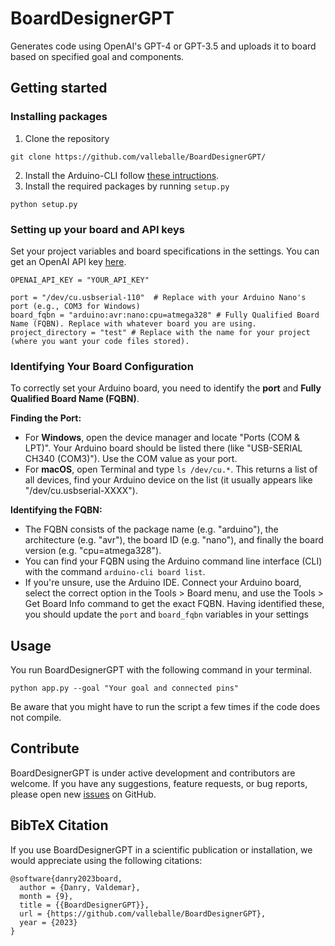 # BoardDesignerGPT
Generates code using OpenAI's GPT-4 or GPT-3.5 and uploads it to board based on specified goal and components.

## Getting started

### Installing packages
1. Clone the repository
```
git clone https://github.com/valleballe/BoardDesignerGPT/
```
2. Install the Arduino-CLI follow [these intructions](https://arduino.github.io/arduino-cli/0.33/installation/).
3. Install the required packages by running `setup.py`
```
python setup.py
```
### Setting up your board and API keys
Set your project variables and board specifications in the settings. You can get an OpenAI API key [here](https://platform.openai.com/account/api-keys).
```
OPENAI_API_KEY = "YOUR_API_KEY"

port = "/dev/cu.usbserial-110"  # Replace with your Arduino Nano's port (e.g., COM3 for Windows)
board_fqbn = "arduino:avr:nano:cpu=atmega328" # Fully Qualified Board Name (FQBN). Replace with whatever board you are using.
project_directory = "test" # Replace with the name for your project (where you want your code files stored).
```
### Identifying Your Board Configuration

To correctly set your Arduino board, you need to identify the **port** and **Fully Qualified Board Name (FQBN)**.

**Finding the Port:**
- For **Windows**, open the device manager and locate "Ports (COM & LPT)". Your Arduino board should be listed there (like "USB-SERIAL CH340 (COM3)"). Use the COM value as your port.
- For **macOS**, open Terminal and type `ls /dev/cu.*`. This returns a list of all devices, find your Arduino device on the list (it usually appears like  "/dev/cu.usbserial-XXXX").

**Identifying the FQBN:**
- The FQBN consists of the package name (e.g. "arduino"), the architecture (e.g. "avr"), the board ID (e.g. "nano"), and finally the board version (e.g. "cpu=atmega328").
- You can find your FQBN using the Arduino command line interface (CLI) with the command `arduino-cli board list`.
- If you're unsure, use the Arduino IDE. Connect your Arduino board, select the correct option in the Tools > Board menu, and use the Tools > Get Board Info command to get the exact FQBN.
Having identified these, you should update the `port` and `board_fqbn` variables in your settings


## Usage
You run BoardDesignerGPT with the following command in your terminal.
```
python app.py --goal "Your goal and connected pins"
```
Be aware that you might have to run the script a few times if the code does not compile.

##  Contribute

BoardDesignerGPT is under active development and contributors are welcome. If you have any suggestions, feature requests, or bug reports, please open new [issues](https://github.com/valleballe/BoardDesignerGPT/issues) on GitHub. 


## BibTeX Citation

If you use BoardDesignerGPT in a scientific publication or installation, we would appreciate using the following citations:

```
@software{danry2023board,
  author = {Danry, Valdemar},
  month = {9},
  title = {{BoardDesignerGPT}},
  url = {https://github.com/valleballe/BoardDesignerGPT},
  year = {2023}
}
